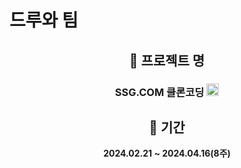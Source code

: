 # 드루와 팀 

<div align=center>

## 📑 프로젝트 명

<h3> SSG.COM 클론코딩 
<image src = "https://cdn-images-1.medium.com/max/1200/1*IFPbUqRn__nXbkPrxhi38A.png" width = 20 height=20></h3> 


## 📅 기간

**2024.02.21 ~ 2024.04.16(8주)**
